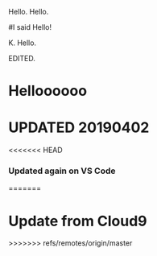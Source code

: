 Hello. 
Hello.

#I said Hello!

K. Hello. 

EDITED. 

<h1>Helloooooo</h1>

<h1>UPDATED 20190402 </h1>

<<<<<<< HEAD
<h3>Updated again on VS Code </h3>
=======
<h1>Update from Cloud9</h1>
>>>>>>> refs/remotes/origin/master
